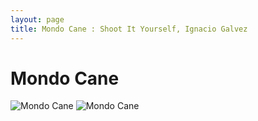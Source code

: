 ```yaml
---
layout: page
title: Mondo Cane : Shoot It Yourself, Ignacio Galvez
---
```


# Mondo Cane

![Mondo Cane](http://assets.farmhouse.co/publishing/1-shoot-it-yourself/images/mondo-cane-1.jpg)
![Mondo Cane](http://assets.farmhouse.co/publishing/1-shoot-it-yourself/images/mondo-cane-2.jpg)
